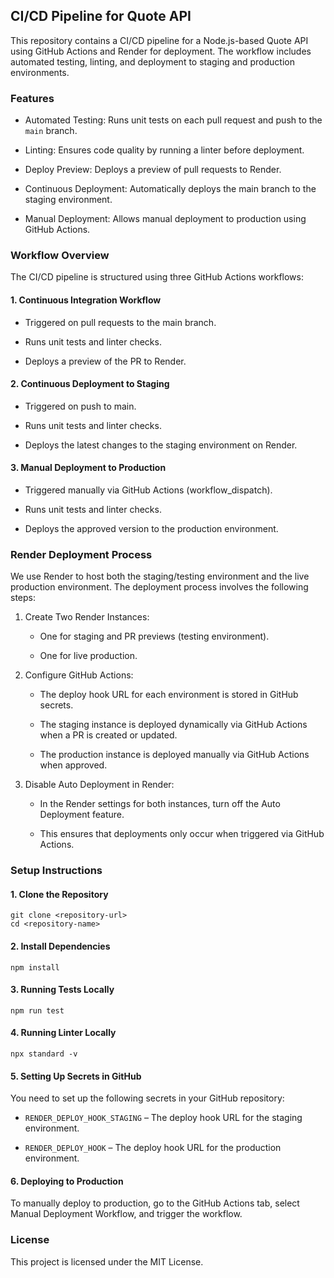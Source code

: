 ## CI/CD Pipeline for Quote API

This repository contains a CI/CD pipeline for a Node.js-based Quote API using GitHub Actions and Render for deployment. The workflow includes automated testing, linting, and deployment to staging and production environments.

### Features

- Automated Testing: Runs unit tests on each pull request and push to the `main` branch.

- Linting: Ensures code quality by running a linter before deployment.

- Deploy Preview: Deploys a preview of pull requests to Render.

- Continuous Deployment: Automatically deploys the main branch to the staging environment.

- Manual Deployment: Allows manual deployment to production using GitHub Actions.

### Workflow Overview

The CI/CD pipeline is structured using three GitHub Actions workflows:

#### 1. Continuous Integration Workflow

- Triggered on pull requests to the main branch.

- Runs unit tests and linter checks.

- Deploys a preview of the PR to Render.

#### 2. Continuous Deployment to Staging

- Triggered on push to main.

- Runs unit tests and linter checks.

- Deploys the latest changes to the staging environment on Render.

#### 3. Manual Deployment to Production

- Triggered manually via GitHub Actions (workflow_dispatch).

- Runs unit tests and linter checks.

- Deploys the approved version to the production environment.

### Render Deployment Process

We use Render to host both the staging/testing environment and the live production environment. The deployment process involves the following steps:

1. Create Two Render Instances:

   - One for staging and PR previews (testing environment).

   - One for live production.

2. Configure GitHub Actions:

   - The deploy hook URL for each environment is stored in GitHub secrets.

   - The staging instance is deployed dynamically via GitHub Actions when a PR is created or updated.

   - The production instance is deployed manually via GitHub Actions when approved.

3. Disable Auto Deployment in Render:

   - In the Render settings for both instances, turn off the Auto Deployment feature.

   - This ensures that deployments only occur when triggered via GitHub Actions.

### Setup Instructions

#### 1. Clone the Repository

```
git clone <repository-url>
cd <repository-name>
```

#### 2. Install Dependencies

```
npm install
```

#### 3. Running Tests Locally

```
npm run test
```

#### 4. Running Linter Locally

```
npx standard -v
```

#### 5. Setting Up Secrets in GitHub

You need to set up the following secrets in your GitHub repository:

- `RENDER_DEPLOY_HOOK_STAGING` – The deploy hook URL for the staging environment.

- `RENDER_DEPLOY_HOOK` – The deploy hook URL for the production environment.

#### 6. Deploying to Production

To manually deploy to production, go to the GitHub Actions tab, select Manual Deployment Workflow, and trigger the workflow.

### License

This project is licensed under the MIT License.
